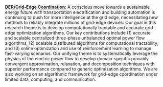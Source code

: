 [**DER/Grid-Edge Coordination:**](/research_optimization_detail) A conscious move towards a sustainable energy future with transportation electrification and building automation is continuing to push for more intelligence at the grid edge, necessitating new methods to reliably integrate millions of grid-edge devices. Our goal in this research theme is to develop computationally tractable and accurate grid-edge optimization algorithms. Our key contributions include (1) accurate and scalable centralized three-phase unbalanced optimal power flow algorithms, (2) scalable distributed algorithms for computational tractability, and (3) online optimization and use of reinforcement learning to manage fast-varying scenarios. Our unifying theme is to systematically leverage the physics of the electric power flow to develop domain-specific provably convergent approximation, relaxation, and decomposition techniques with superior performance compared to generic optimization algorithms. We are also working on an algorithmic framework for grid-edge coordination under limited data, computing, and communication. 
